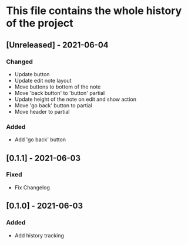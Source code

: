 # This file contains the whole history of the project

## [Unreleased] - 2021-06-04
### Changed
- Update button
- Update edit note layout
- Move buttons to bottom of the note
- Move 'back button' to 'button' partial
- Update height of the note on edit and show action
- Move 'go back' button to partial
- Move header to partial

### Added
- Add 'go back' button

## [0.1.1] - 2021-06-03
### Fixed
- Fix Changelog

## [0.1.0] - 2021-06-03
### Added
- Add history tracking
